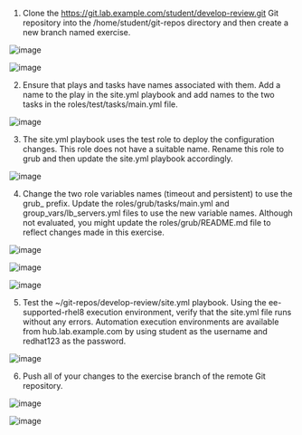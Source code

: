 1. Clone the https://git.lab.example.com/student/develop-review.git Git repository into the /home/student/git-repos directory and then create a new branch named exercise.

![image](https://github.com/anuja2015/Redhat/assets/16287330/86ca2a62-fdf0-4d17-91d3-a2b6db2e021b)

![image](https://github.com/anuja2015/Redhat/assets/16287330/5a252806-7a11-4217-b75d-33831d260af3)

   
2. Ensure that plays and tasks have names associated with them. Add a name to the play in the site.yml playbook and add names to  the two tasks in the roles/test/tasks/main.yml file.

![image](https://github.com/anuja2015/Redhat/assets/16287330/beec2325-dcf4-47c1-94f3-0ce6a69f8269)

3. The site.yml playbook uses the test role to deploy the configuration changes. This role does not have a suitable name. Rename this role to grub and then update the site.yml playbook accordingly.

![image](https://github.com/anuja2015/Redhat/assets/16287330/1171dd67-1723-4cd6-a432-c54a77d6d5fd)
 
4. Change the two role variables names (timeout and persistent) to use the grub_ prefix. Update the roles/grub/tasks/main.yml and group_vars/lb_servers.yml files to use the new variable names. Although not evaluated, you might update the roles/grub/README.md file to reflect changes made in this exercise.

![image](https://github.com/anuja2015/Redhat/assets/16287330/ab98ef27-659a-4214-a71d-4f0cf22a946e)


![image](https://github.com/anuja2015/Redhat/assets/16287330/21639913-c830-41b7-ba40-1c9df5be1f92)


![image](https://github.com/anuja2015/Redhat/assets/16287330/8778ca63-84d1-43e8-b3bf-7b76d308e7f8)


  
5. Test the ~/git-repos/develop-review/site.yml playbook. Using the ee-supported-rhel8 execution environment, verify that the site.yml file runs without any errors. Automation execution environments are available from hub.lab.example.com by using student as the username and redhat123 as the password.

![image](https://github.com/anuja2015/Redhat/assets/16287330/54a01099-ef3a-478b-9079-48a8ad347fa6)

6. Push all of your changes to the exercise branch of the remote Git repository.

![image](https://github.com/anuja2015/Redhat/assets/16287330/42dbc7dc-d3db-4537-8410-9fbdb59c97b2)

![image](https://github.com/anuja2015/Redhat/assets/16287330/43beec0e-5229-4d3f-ad68-3f0fa99d9630)



